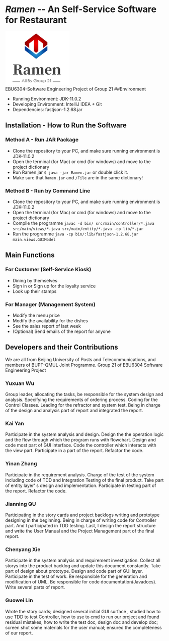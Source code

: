 # _Ramen_ -- An Self-Service Software for Restaurant
![](/Files/Logo/RamenRestaurant.png)  
EBU6304-Software Engineering Project of Group 21
##Environment
- Running Environment: JDK-11.0.2
- Developing Environment: IntelliJ IDEA + Git
- Dependencies: fastjson-1.2.68.jar
## Installation - How to Run the Software
### Method A - Run JAR Package
- Clone the repository to your PC, and make sure running environment is JDK-11.0.2
- Open the terminal (for Mac) or cmd (for windows) and move to the project dictionary
- Run Ramen.jar `$ java -jar Ramen.jar` or double click it.
- Make sure that `Ramen.jar` and `/File` are in the same dictionary!
### Method B - Run by Command Line
- Clone the repository to your PC, and make sure running environment is JDK-11.0.2
- Open the terminal (for Mac) or cmd (for windows) and move to the project dictionary
- Compile the programme
`javac -d bin/ src/main/controller/*.java src/main/views/*.java src/main/entity/*.java -cp lib/*.jar`
- Run the programme `java -cp bin/:lib/fastjson-1.2.68.jar main.views.GUIModel`
## Main Functions
### For Customer (Self-Service Kiosk)
- Dining by themselves
- Sign in or Sign up for the loyalty service
- Look up their stamps
### For Manager (Management System)
- Modify the menu price
- Modify the availability for the dishes
- See the sales report of last week
- (Optional) Send emails of the report for anyone
## Developers and their Contributions
We are all from Beijing University of Posts and Telecommunications, and members of BUPT-QMUL Joint Programme. Group 21 of EBU6304 Software Engineering Project   
### Yuxuan Wu
Group leader, allocating the tasks, be responsible for the system design and analysis. Specifying the requirements of ordering process. Coding for the Control Classes. Leading for the refractor and system test. Being in charge of the design and analysis part of report and integrated the report.
### Kai Yan
Participate in the system analysis and design. Design the the operation logic and the flow through which the program runs with flowchart. Design and code most part of GUI interface. Code the controller which interacts with the view part. Participate in a part of the report. Refactor the code.
### Yinan Zhang
Participate in the requirement analysis. Charge of the test of the system including code of TDD and Integration Testing of the final product. Take part of entity layer' s design and implementation. Participate in testing part of the report. Refactor the code.
### Jianning QU
Participating in the story cards and project backlogs writing and prototype designing in the beginning. Being in charge of writing code for Controller part. And I participated in TDD testing. Last, I design the report structure and write the User Manual and the Project Management part of the final report.
### Chenyang Xie
Participate in the system analysis and requirement investigation. Collect all storys into the product backlog and update this document constantly. Take part of design about prototype. Design and code part of GUI layer. Participate in the test of work. Be responsible for the generation and modification of UML. Be responsible for code documentation(Javadocs). Write several parts of report.
### Guowei Lin
Wrote the story cards; designed several initial GUI surface , studied how to use TDD to test Controller, how to use to cmd to run our project and found residual mistakes, how to write the test doc, design doc and develop doc; screen shot some materials for the user manual; ensured the completeness of our report.



